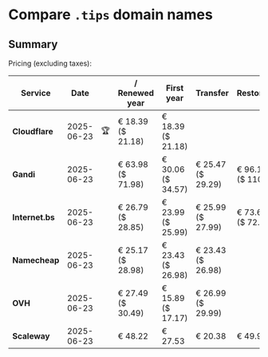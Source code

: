 # Compare `.tips` domain names

## Summary

Pricing (excluding taxes):

| Service | Date |  | / Renewed year | First year | Transfer | Restoration |
|--|--|--|--|--|--|--|
| **Cloudflare** | 2025-06-23 | 🏆 | € 18.39<br>($ 21.18) | € 18.39<br>($ 21.18) |  |  |
| **Gandi** | 2025-06-23 |  | € 63.98<br>($ 71.98) | € 30.06<br>($ 34.57) | € 25.47<br>($ 29.29) | € 96.18<br>($ 110.60) |
| **Internet.bs** | 2025-06-23 |  | € 26.79<br>($ 28.85) | € 23.99<br>($ 25.99) | € 25.99<br>($ 27.99) | € 73.69<br>($ 72.75) |
| **Namecheap** | 2025-06-23 |  | € 25.17<br>($ 28.98) | € 23.43<br>($ 26.98) | € 23.43<br>($ 26.98) |  |
| **OVH** | 2025-06-23 |  | € 27.49<br>($ 30.49) | € 15.89<br>($ 17.17) | € 26.99<br>($ 29.99) |  |
| **Scaleway** | 2025-06-23 |  | € 48.22 | € 27.53 | € 20.38 | € 49.99 |
